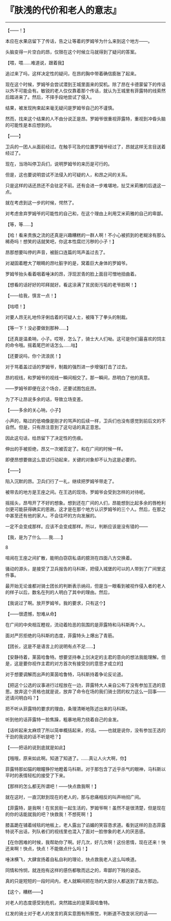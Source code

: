 # 『肤浅的代价和老人的意志』

------

【——！】

本应在水果店留下了传话，告之让等着的罗姆爷为什么来到这个地方——。

头脑变得一片空白的昂，仅限在这个时候立马就得到了疑问的答案。

【喂，喂……难道说，跟着我】

追过来了吗，这样决定性的疑问，在昂的胸中带着确信膨胀了起来。

现在这个时候，罗姆爷会尝试潜到王城里面来的契机。除了昂在卡德蒙留下的传话以外不可能会有。敏锐的老人仅仅靠着那个传话，就认为王城里有菲露特的线索然后踏进来了。然后，不择手段地尝试了侵入。

结果，被发现拘束起来毫无疑问是罗姆爷自己的不谨慎。

然而，找来这个结果的人不由分说正是昂。罗姆爷很重视菲露特，重视到冲昏头脑的可能性是本应想到的。

【——】

卫兵的一团人从面前经过。在触手可及的位置罗姆爷经过了，昂就这样无言目送着经过了。

现在，当场叫停卫兵们，说明罗姆爷的来历是可行的。

但是，这也要说明尝试不法侵入的可疑的人，和昂之间的关系。

只是这样的话还昂还不会驻足不前。还有会进一步难堪地，扯艾米莉雅的后退这一点。

就在考虑到这一步的时候，愕然了。

对考虑舍弃罗姆爷的可能性的自己和，在这个理由上利用艾米莉雅的自己的卑鄙。

【等，等……】

【哈！看来贵族之流的还真是兴趣糟糕的一群人啊！不小心被抓到的老糊涂有那么稀奇吗！想笑的话就笑吧，你这本性腐烂污秽的小子！】

昂那想要叫停的声音，被脏口连篇的骂声盖过去了。

对凝固着瞪大了眼睛的昂吐脏字的是，窝着巨大身体的罗姆爷。

罗姆爷抬头看着咽着唾沫的昂，浮现淤青的脸上面目可憎地扭曲着。

【想看的话好好的叩拜就好。看这涂满了贫民街污垢的老爷脸啊！】

【——给我，慎言一点！】

【咕唔！】

对要人昂无礼地伶牙俐齿着的可疑人士，被降下了拳头的制裁。

【等一下！没必要做到那种……】

【还真是温柔呐，小子。哎呀，怎么了，骑士大人们呦。这可是你们最喜欢的饲主的命令哦。摇着尾巴听话怎么……咕】

【还要说吗，你个流浪民！】

对于骂着盖过话的罗姆爷，制裁的强烈进一步增强打击了过去。

昂的视线，和罗姆爷的视线一瞬间相交了。那一瞬间，昂明白了他的真意。

——罗姆爷即便在这个场合，还要试图包庇昂。

为了不让昂说多余的话，导致立场变差。

【——多余的关心呐，小子】

小声的，略过的低喃像是刚才的骂声的后续一样，卫兵们也没有感觉到前后文的不自然。但是，只有昂注意到了这句话的真正意思。

因此这句话，给昂留下了决定性的伤痕。

伸出的手被拒绝，昂又一次被否定了。和在广间的时候一样。

即便昂想要做这么尝试行动起来，关键的对象却不认为这是必要的。

【——】

陷入沉默的昂。卫兵们行了一礼，继续把罗姆爷带走了。

被带去的地方是王座之间。在王选的现场，罗姆爷会受到怎样的对待呢。

摇摇头，昂甩开了不好的想象。想到还在广间的人们，昂能想到比起多余的唇枪利剑更可能获得确实的恩赦。这才是在那个地方认识罗姆爷的三个人。然后，在那之中甚至还有他的家人。不会往坏的方向发展的。

一定不会变成那样。应该不会变成那样。所以，判断应该是没有错的——

【我，是为了什么……我……】

8

喧闹在王座之间扩散，能明白窃窃私语的臆测在四面八方交换着。

骚动的源头，是接受了卫兵报告的马科斯，把侵入城堡的可以的人带到了广间里这件事。

最开始无论谁都对骑士团长的判断表示纳闷，但是当一眼看到被视作侵入者的老人的样子以后，数名在列的人明白了其中的理由。然后，

【我说过了啊。放开罗姆爷。我的要求，只有这个】

【——很遗憾，恕难从命】

在广间的中央相互瞪视，流动着险恶的氛围的是菲露特和马科斯两个人。

面对严厉拒绝的马科斯的态度，菲露特头上爆出了青筋。

【团长，这是不是语言上的说明有点不足……】

【安静待着，莱茵哈鲁特。想要坚持奉上剑决定的主君的意向的想法我能理解。但是，这是要你视作主君的对方首次有接受剑的意思才成立的】

对于想要调解而出声的莱茵哈鲁特，马科斯持着争论反论道。

【把这个公选的议事进行过程放在一边，菲露特大人亲自公布了没有参加王选的意思。放弃这个资格也就是说，放弃了命令在场的我们骑士团的权力这么一回事——还请问明白吗？】

把不听从菲露特的要求的理由，条理清晰地陈述出来的马科斯。

听到他的话菲露特一脸焦躁，粗暴地用力挠着自己的金发。

【话听起来太麻烦了所以简单概括起来，的话。——也就是说你，没有参加王选的干劲的我说的话不听是吧？】

【——把话的说到底就是如此】

【哦哦，原来如此啊。知道了知道了。……真让人火大啊，你】

菲露特那如猫的眼瞳狰狞地瞪着马科斯。对于那包含了近乎杀气的眼神，马科斯以平时的表情轻松的接受了下来。

【那样的怎么都无所谓吧！——快点救我啊！】

就在这时，一直沉默到现在的老人的，那与悲痛相反的叫声响彻广间。

【菲露特，是我啊！在贫民街一起生活的，罗姆爷啊！虽然不是很清楚，但是现在的你的话能就我的吧？快救我！不想死啊！】

膝盖跪在铺着绒毯的地板上，老人露出了谄媚的笑容恳求道。看到这样的丑态菲露特说不出话，列队者们的视线里也混入了面对一脸惨象的老人的厌恶感。

【在你困难的时候，我帮助你了啊。好几次，好几次啊！这份恩情，现在还来！快还来啊！快点，快点！不能做点什么吗！】

唾沫横飞，大肆宣扬着自私自利的理论，快点救我老人这么叫唤道。

同情和怜悯，就连抱有这样的感伤都敬而远之的，卑鄙的下贱的姿态。

真的只是短短的一段时间内，老人就瞬间把在场的大部分人都送到了敌方那边。

【这个，糟糕——】

对老人的态度感受到危机，突然踏出的是莱茵哈鲁特。

红发的骑士对于老人的发言的真实意图有所察觉，判断道不改变状况的话——

